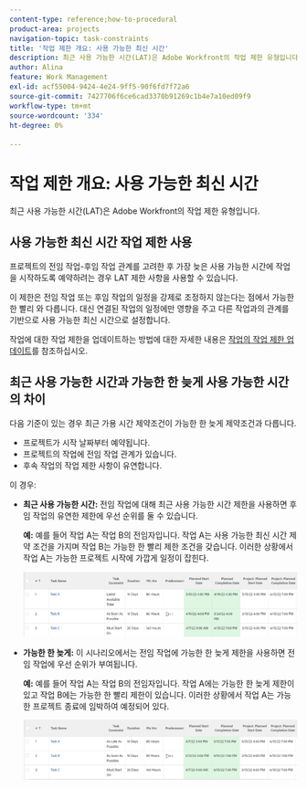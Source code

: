 ```yaml
---
content-type: reference;how-to-procedural
product-area: projects
navigation-topic: task-constraints
title: '작업 제한 개요: 사용 가능한 최신 시간'
description: 최근 사용 가능한 시간(LAT)은 Adobe Workfront의 작업 제한 유형입니다.
author: Alina
feature: Work Management
exl-id: acf55004-9424-4e24-9ff5-90f6fd7f72a6
source-git-commit: 7427706f6ce6cad3370b91269c1b4e7a10ed09f9
workflow-type: tm+mt
source-wordcount: '334'
ht-degree: 0%

---
```


# 작업 제한 개요: 사용 가능한 최신 시간

최근 사용 가능한 시간(LAT)은 Adobe Workfront의 작업 제한 유형입니다.

## 사용 가능한 최신 시간 작업 제한 사용

프로젝트의 전임 작업-후임 작업 관계를 고려한 후 가장 늦은 사용 가능한 시간에 작업을 시작하도록 예약하려는 경우 LAT 제한 사항을 사용할 수 있습니다.

이 제한은 전임 작업 또는 후임 작업의 일정을 강제로 조정하지 않는다는 점에서 가능한 한 빨리 와 다릅니다. 대신 연결된 작업의 일정에만 영향을 주고 다른 작업과의 관계를 기반으로 사용 가능한 최신 시간으로 설정합니다.

작업에 대한 작업 제한을 업데이트하는 방법에 대한 자세한 내용은 [작업의 작업 제한 업데이트](../../../manage-work/tasks/task-constraints/update-task-constraint-of-task.md)를 참조하십시오.

<!--
<div data-mc-conditions="QuicksilverOrClassic.Draft mode">
<p>To update the Task Constraint to Latest Available Time:</p>
<p>(NOTE: replaced with new article linked above) </p>
<ol>
<li value="1">Go to a task whose Task Constraint you want to update.</li>
<li value="2"> <p data-mc-conditions="QuicksilverOrClassic.Quicksilver">Click the <strong>More</strong> icon <img src="assets/qs-more-icon-on-an-object.png"> next to the task name, then click <strong>Edit</strong>.</p> </li>
<li value="3">In the <strong>Overview</strong> section, expand the <strong>Task Constraint</strong> drop-down menu.</li>
<li value="4"> <p>Select <strong>Latest Available Time</strong>.</p> </li>
<li value="5">Click <strong>Save Changes</strong>.</li>
</ol>
</div>
-->

## 최근 사용 가능한 시간과 가능한 한 늦게 사용 가능한 시간의 차이

<!--
<p data-mc-conditions="QuicksilverOrClassic.Draft mode">(NOTE: [! This section is duplicated in "As Late As Possible"] - inserted snippet in both (Alina)) </p>
-->

다음 기준이 있는 경우 최근 가용 시간 제약조건이 가능한 한 늦게 제약조건과 다릅니다.

* 프로젝트가 시작 날짜부터 예약됩니다.
* 프로젝트의 작업에 전임 작업 관계가 있습니다.
* 후속 작업의 작업 제한 사항이 유연합니다.

이 경우:

* **최근 사용 가능한 시간:** 전임 작업에 대해 최근 사용 가능한 시간 제한을 사용하면 후임 작업의 유연한 제한에 우선 순위를 둘 수 있습니다.

  **예:** 예를 들어 작업 A는 작업 B의 전임자입니다. 작업 A는 사용 가능한 최신 시간 제약 조건을 가지며 작업 B는 가능한 한 빨리 제한 조건을 갖습니다. 이러한 상황에서 작업 A는 가능한 프로젝트 시작에 가깝게 일정이 잡힌다.

  ![](assets/latest-available-time-task-constraint-in-task-list-350x116.png)

* **가능한 한 늦게:** 이 시나리오에서는 전임 작업에 가능한 한 늦게 제한을 사용하면 전임 작업에 우선 순위가 부여됩니다.

  **예:** 예를 들어 작업 A는 작업 B의 전임자입니다. 작업 A에는 가능한 한 늦게 제한이 있고 작업 B에는 가능한 한 빨리 제한이 있습니다. 이러한 상황에서 작업 A는 가능한 프로젝트 종료에 임박하여 예정되어 있다.

  ![](assets/as-late-as-possible-task-constraint-in-task-list-350x104.png)

<!--
<div data-mc-conditions="QuicksilverOrClassic.Draft mode">
<p>(NOTE: this content was here before but it was wrong - according to this issue in Hub, per Dev, the correct functionality is in the snippet above: https://hub.workfront.com/task/6193c6910004bce9de07cda7757f3ce8/updates?email-source=subscribedCommunication) </p>
<p>The Latest Available Time constraint differs from the As Late As Possible constraint when the following criteria exist:</p>
<ul>
<li> The project is scheduled From Completion </li>
<li> Tasks in the project have a predecessor relationship </li>
<li> The predecessor task has a flexible task constraint </li>
</ul>
<p> In this situation: </p>
<ul>
<li> <p><strong>Latest Available Time:</strong> Using the Latest Available Time constraint on the successor task gives priority to flexible constraint of the predecessor.</p> <p>For example, Task A is a predecessor to Task B. Task B has the Latest Available Time constraint and Task A has the As Soon As Possible constraint. In this situation, Task B is scheduled as close to the start of the project as possible.</p> </li>
<li> <p><strong>As Late As Possible:</strong> In this scenario, using the As Late As Possible constraint on the successor task gives the priority to the successor task.</p> <p>For example, Task A is a predecessor to Task B. Task B has the As Late As Possible constraint and Task A has the As Soon As Possible constraint. In this situation, Task B is scheduled as close to the end of the project as possible.</p> </li>
</ul>
</div>
-->
